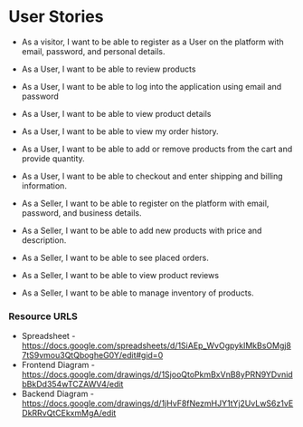 # User Stories #
* As a visitor, I want to be able to register as a User on the platform with email, password, and personal details.
* As a User, I want to be able to review products
* As a User, I want to be able to log into the application using email and password
* As a User, I want to be able to view product details
* As a User, I want to be able to view my order history.
* As a User, I want to be able to add or remove products from the cart and provide quantity.
* As a User, I want to be able to checkout and enter shipping and billing information.

* As a Seller, I want to be able to register on the platform with email, password, and business details.
* As a Seller, I want to be able to add new products with price and description.
* As a Seller, I want to be able to see placed orders.
* As a Seller, I want to be able to view product reviews
* As a Seller, I want to be able to manage inventory of products.



### Resource URLS ###

* Spreadsheet -  https://docs.google.com/spreadsheets/d/1SiAEp_WvOgpykIMkBsOMgj87tS9vmou3QtQbogheG0Y/edit#gid=0
* Frontend Diagram - https://docs.google.com/drawings/d/1SjooQtoPkmBxVnB8yPRN9YDvnidbBkDd354wTCZAWV4/edit
* Backend Diagram - https://docs.google.com/drawings/d/1jHvF8fNezmHJY1tYj2UvLwS6z1vEDkRRvQtCEkxmMgA/edit
